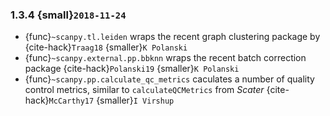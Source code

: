 ### 1.3.4 {small}`2018-11-24`

- {func}`~scanpy.tl.leiden` wraps the recent graph clustering package by {cite-hack}`Traag18` {smaller}`K Polanski`
- {func}`~scanpy.external.pp.bbknn` wraps the recent batch correction package {cite-hack}`Polanski19` {smaller}`K Polanski`
- {func}`~scanpy.pp.calculate_qc_metrics` caculates a number of quality control metrics, similar to `calculateQCMetrics` from *Scater* {cite-hack}`McCarthy17` {smaller}`I Virshup`
